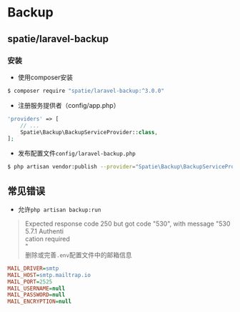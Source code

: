 # Backup

## spatie/laravel-backup

### 安装

- 使用composer安装

```bash
$ composer require "spatie/laravel-backup:^3.0.0"
```

- 注册服务提供者（config/app.php）

```php
'providers' => [
    // ...
    Spatie\Backup\BackupServiceProvider::class,
];
```

- 发布配置文件`config/laravel-backup.php`

```bash
$ php artisan vendor:publish --provider="Spatie\Backup\BackupServiceProvider"
```

## 常见错误

- 允许`php artisan backup:run`
>   Expected response code 250 but got code "530", with message "530 5.7.1 Authenti  
    cation required                                                                  
    "        
删除或完善`.env`配置文件中的邮箱信息

```ini
MAIL_DRIVER=smtp
MAIL_HOST=smtp.mailtrap.io
MAIL_PORT=2525
MAIL_USERNAME=null
MAIL_PASSWORD=null
MAIL_ENCRYPTION=null
```
                                                                        
              
